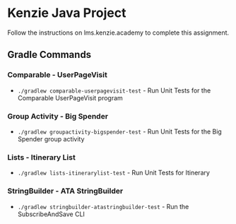 # Kenzie Java Project

Follow the instructions on lms.kenzie.academy to complete this assignment.


## Gradle Commands

### Comparable - UserPageVisit

* `./gradlew comparable-userpagevisit-test` - Run Unit Tests for the Comparable UserPageVisit program

### Group Activity - Big Spender

* `./gradlew groupactivity-bigspender-test` - Run Unit Tests for the Big Spender group activity

### Lists - Itinerary List

* `./gradlew lists-itinerarylist-test` - Run Unit Tests for Itinerary

### StringBuilder - ATA StringBuilder

* `./gradlew stringbuilder-atastringbuilder-test` - Run the SubscribeAndSave CLI
